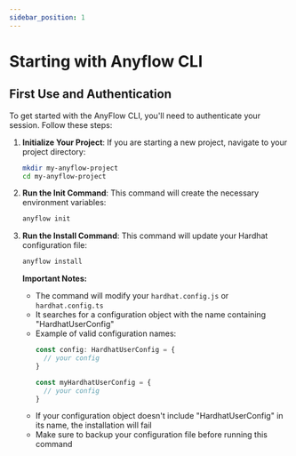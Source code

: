 ```yaml
---
sidebar_position: 1
---
```


# Starting with Anyflow CLI

## First Use and Authentication

To get started with the AnyFlow CLI, you'll need to authenticate your session. Follow these steps:

1. **Initialize Your Project**: If you are starting a new project, navigate to your project directory:

   ```bash
   mkdir my-anyflow-project
   cd my-anyflow-project
   ```

2. **Run the Init Command**: This command will create the necessary environment variables:

   ```bash
   anyflow init
   ```

3. **Run the Install Command**: This command will update your Hardhat configuration file:

   ```bash
   anyflow install
   ```

   **Important Notes:**
   - The command will modify your `hardhat.config.js` or `hardhat.config.ts`
   - It searches for a configuration object with the name containing "HardhatUserConfig"
   - Example of valid configuration names:
     ```typescript
     const config: HardhatUserConfig = {
       // your config
     }
     ```
     ```javascript
     const myHardhatUserConfig = {
       // your config
     }
     ```
   - If your configuration object doesn't include "HardhatUserConfig" in its name, the installation will fail
   - Make sure to backup your configuration file before running this command
